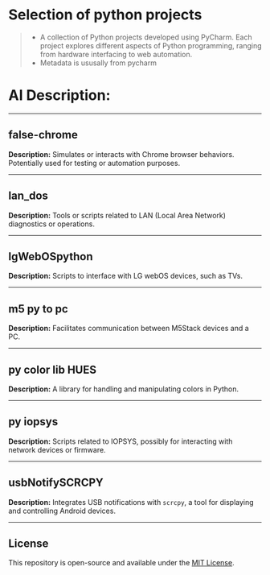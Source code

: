 
# Selection of python projects  

> - A collection of Python projects developed using PyCharm. Each project explores different aspects of Python programming, ranging from hardware interfacing to web automation.  
> - Metadata is ususally from pycharm  

# AI Description:

---

## false-chrome

**Description:** Simulates or interacts with Chrome browser behaviors. Potentially used for testing or automation purposes.

---

## lan_dos

**Description:** Tools or scripts related to LAN (Local Area Network) diagnostics or operations.

---

## lgWebOSpython

**Description:** Scripts to interface with LG webOS devices, such as TVs.

---

## m5 py to pc

**Description:** Facilitates communication between M5Stack devices and a PC.

---

## py color lib HUES

**Description:** A library for handling and manipulating colors in Python.

---

## py iopsys

**Description:** Scripts related to IOPSYS, possibly for interacting with network devices or firmware.

---

## usbNotifySCRCPY

**Description:** Integrates USB notifications with `scrcpy`, a tool for displaying and controlling Android devices.

---

## License

This repository is open-source and available under the [MIT License](LICENSE).
